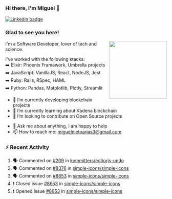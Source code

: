 ### Hi there, I'm Miguel 👋

<a href="https://linkedin.com/in/miguelnietoa/" target="_blank" rel="noopener noreferrer">
  <img src="https://img.shields.io/badge/-LinkedIn-0e76a8?style=flat-square&logo=Linkedin&logoColor=white" alt="Linkedin badge">
</a>
<!-- [![Website Badge](https://img.shields.io/badge/Website-3b5998?style=flat-square&logo=google-chrome&logoColor=white)](#notavailablenow#) 

<img src="https://i.imgur.com/tbrLrt5.gif" width=400 alt="Coding GIF" align="right"/>
-->


### Glad to see you here!
<a href="https://github.com/miguelnietoa"><img src="https://github-readme-stats-git-masterrstaa-rickstaa.vercel.app/api?username=miguelnietoa&show_icons=true&hide_border=true&count_private=true&include_all_commits=true&theme=tokyonight" height="180em" align="right"/></a>
I'm a Software Developer, lover of tech and science. 

I've worked with the following stacks:\
➡️ Elixir: Phoenix Framework, Umbrella projects\
➡️ JavaScript: VanillaJS, React, NodeJS, Jest\
➡️ Ruby: Rails, RSpec, HAML\
➡️ Python: Pandas, Matplotlib, Plotly, Streamlit

- 🔭 I’m currently developing blockchain projects
- 🌱 I’m currently learning about Kadena blockchain
- 👯 I’m looking to contribute on Open Source projects
<!-- 
- 😄 I just finished a Machine Learning course! 
- 🤔 I’m looking for help with ...
-->
- 💬 Ask me about anything, I am happy to help
- 📫 How to reach me: miguelnietoarias3@gmail.com


### ⚡ Recent Activity

<!--START_SECTION:activity-->
1. 🗣 Commented on [#209](https://github.com/kommitters/editorjs-undo/issues/209) in [kommitters/editorjs-undo](https://github.com/kommitters/editorjs-undo)
2. 🗣 Commented on [#8376](https://github.com/simple-icons/simple-icons/issues/8376) in [simple-icons/simple-icons](https://github.com/simple-icons/simple-icons)
3. 🗣 Commented on [#8653](https://github.com/simple-icons/simple-icons/issues/8653) in [simple-icons/simple-icons](https://github.com/simple-icons/simple-icons)
4. ❗️ Closed issue [#8653](https://github.com/simple-icons/simple-icons/issues/8653) in [simple-icons/simple-icons](https://github.com/simple-icons/simple-icons)
5. ❗️ Opened issue [#8653](https://github.com/simple-icons/simple-icons/issues/8653) in [simple-icons/simple-icons](https://github.com/simple-icons/simple-icons)
<!--END_SECTION:activity-->
